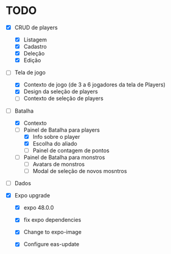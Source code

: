 # TODO

- [x] CRUD de players
	- [x] Listagem
	- [x] Cadastro
	- [x] Deleção
	- [x] Edição

- [ ] Tela de jogo
	- [x] Contexto de jogo (de 3 a 6 jogadores da tela de Players)
	- [x] Design da seleção de players
	- [ ] Contexto de seleção de players

- [ ] Batalha
	- [x] Contexto
	- [ ] Painel de Batalha para players
		- [x] Info sobre o player
		- [x] Escolha do aliado
		- [ ] Painel de contagem de pontos
	- [ ] Painel de Batalha para monstros
		- [ ] Avatars de monstros
		- [ ] Modal de seleção de novos mosntros

- [ ] Dados

- [x] Expo upgrade
	- [x] expo 48.0.0
	- [x] fix expo dependencies
	- [x] Change to expo-image
	- [x] Configure eas-update

